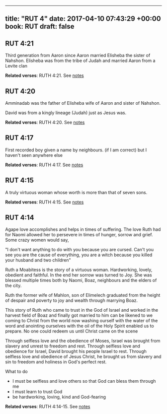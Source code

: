 
---
title: "RUT 4"
date: 2017-04-10 07:43:29 +00:00
book: RUT
draft: false
---

## RUT 4:21

Third generation from Aaron since Aaron married Elisheba the sister of Nahshon. Elisheba was from the tribe of Judah and married Aaron from a Levite clan

**Related verses**: RUTH 4:21. See [notes](https://my.bible.com/notes/2610150716623020971)


## RUT 4:20

Amminadab was the father of Elisheba wife of Aaron and sister of Nahshon.

David was from a kingly lineage (Judah) just as Jesus was.

**Related verses**: RUTH 4:20. See [notes](https://my.bible.com/notes/2610146953426363293)


## RUT 4:17

First recorded boy given a name by neighbours. (if I am correct) but I haven't seen anywhere else

**Related verses**: RUTH 4:17. See [notes](https://my.bible.com/notes/2610145521608418204)


## RUT 4:15

A truly virtuous woman whose worth is more than that of seven sons.

**Related verses**: RUTH 4:15. See [notes](https://my.bible.com/notes/2610134718733869974)


## RUT 4:14

Agape love accomplishes and helps in times of suffering. The love Ruth had for Naomi allowed her to persevere in times of hunger, sorrow and grief. Some crazy women would say, 

"I don't want anything to do with you because you are cursed. Can't you see you are  the cause of everything, you are a witch because you killed your husband and two children"

Ruth a Moabitess is the story of a virtuous woman. Hardworking, lovely, obedient and faithful. In the end her sorrow was turned to Joy. She was blessed multiple times both by Naomi, Boaz, neighbours and the elders of the city.

Ruth the former wife of Mahlon, son of Elimelech graduated from the height of despair and poverty to joy and wealth through marrying Boaz.


This story of Ruth who came to trust in the God of Israel and worked in the harvest field of Boaz and finally got married to him can be likened to we coming to Christ from the world now washing  ourself with the water of the word and anointing ourselves with the oil of the Holy Spirit enabled us to prepare. No one could redeem us until Christ came on the scene


Through selfless love and the obedience of Moses, Israel was brought from slavery and unrest to freedom and rest. Through selfless love and obedience for Israel, David brought his people Israel to rest. Through selfless love and obedience of Jesus Christ, he brought us from slavery and sin to freedom and holiness in God's perfect rest.


What to do
- I must be selfless and love others so that God can bless them through me
- I must learn to trust God
- be hardworking, loving, kind and God-fearing

**Related verses**: RUTH 4:14-15. See [notes](https://my.bible.com/notes/2609924256570270713)

